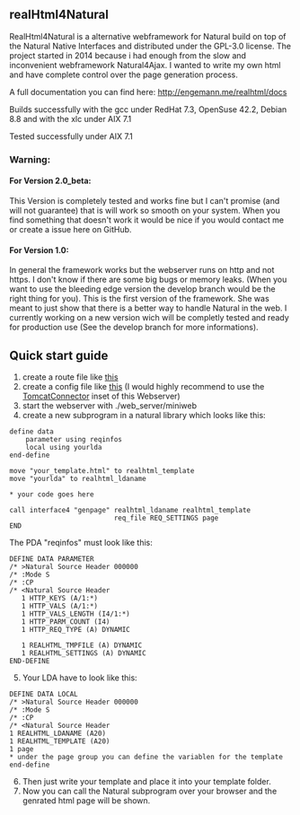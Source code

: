 ## realHtml4Natural
RealHtml4Natural is a alternative webframework for Natural build on top of the Natural Native Interfaces and distributed under the GPL-3.0 license.
The project started in 2014 because i had enough from the slow and inconvenient webframework Natural4Ajax. I wanted to write my own html and have complete control over the page generation process.

A full documentation you can find here: http://engemann.me/realhtml/docs

Builds successfully with the gcc under RedHat 7.3, OpenSuse 42.2, Debian 8.8 and with the xlc under AIX 7.1

Tested successfully under AIX 7.1


### Warning:
#### For Version 2.0_beta:
This Version is completely tested and works fine but I can't promise (and will not guarantee) that is will work so smooth on your system. When you find something that doesn't work it would be nice if you would contact me or create a issue here on GitHub. 

#### For Version 1.0:
In general the framework works but the webserver runs on http and not https. I don't know if there are some big bugs or memory leaks. (When you want to use the bleeding edge version the develop branch would be the right thing for you).
This is the first version of the framework. She was meant to just show that there is a better way to handle Natural in the web. I currently working on a new version wich will be completly tested and ready for production use (See the develop branch for more informations).

## Quick start guide

1. create a route file like [this](web_server/routes.xml)
2. create a config file like [this](web_server/config.xml)
(I would highly recommend to use the [TomcatConnector](https://github.com/audacity363/realHTML_TomcatConnector) inset of this Webserver)
3. start the webserver with ./web_server/miniweb
4. create a new subprogram in a natural library which looks like this:
``` natural
define data
    parameter using reqinfos
    local using yourlda
end-define

move "your_template.html" to realhtml_template
move "yourlda" to realhtml_ldaname

* your code goes here

call interface4 "genpage" realhtml_ldaname realhtml_template 
                          req_file REQ_SETTINGS page 
END
```

The PDA "reqinfos" must look like this:
```
DEFINE DATA PARAMETER
/* >Natural Source Header 000000
/* :Mode S
/* :CP
/* <Natural Source Header
   1 HTTP_KEYS (A/1:*)
   1 HTTP_VALS (A/1:*)
   1 HTTP_VALS_LENGTH (I4/1:*)
   1 HTTP_PARM_COUNT (I4)
   1 HTTP_REQ_TYPE (A) DYNAMIC

   1 REALHTML_TMPFILE (A) DYNAMIC
   1 REALHTML_SETTINGS (A) DYNAMIC
END-DEFINE

```
5. Your LDA have to look like this:
```
DEFINE DATA LOCAL
/* >Natural Source Header 000000
/* :Mode S
/* :CP
/* <Natural Source Header
1 REALHTML_LDANAME (A20)
1 REALHTML_TEMPLATE (A20)
1 page
* under the page group you can define the variablen for the template
end-define
```
6. Then just write your template and place it into your template folder. 
7. Now you can call the Natural subprogram over your browser and the genrated html page will be shown.
